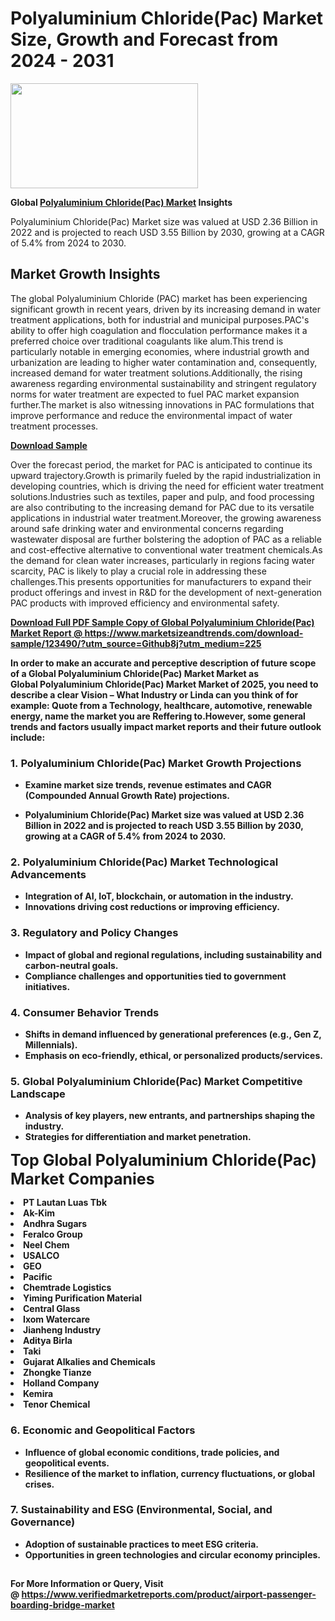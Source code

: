 <H1>Polyaluminium Chloride(Pac) Market Size, Growth and Forecast from 2024 - 2031</H1><img class="aligncenter size-medium wp-image-584254" src="https://thirdeyenews.in/wp-content/uploads/2024/09/Global-Market-Research-300x168.jpeg" alt="" width="300" height="168" /><p><strong>Global&nbsp;<a href="https://www.marketsizeandtrends.com/download-sample/123490/?utm_source=Github8j?utm_medium=225">Polyaluminium Chloride(Pac) Market</a> Insights</strong></p><p>Polyaluminium Chloride(Pac) Market size was valued at USD 2.36 Billion in 2022 and is projected to reach USD 3.55 Billion by 2030, growing at a CAGR of 5.4% from 2024 to 2030.</p><p><h2>Market Growth Insights</h2> <p>The global Polyaluminium Chloride (PAC) market has been experiencing significant growth in recent years, driven by its increasing demand in water treatment applications, both for industrial and municipal purposes.PAC's ability to offer high coagulation and flocculation performance makes it a preferred choice over traditional coagulants like alum.This trend is particularly notable in emerging economies, where industrial growth and urbanization are leading to higher water contamination and, consequently, increased demand for water treatment solutions.Additionally, the rising awareness regarding environmental sustainability and stringent regulatory norms for water treatment are expected to fuel PAC market expansion further.The market is also witnessing innovations in PAC formulations that improve performance and reduce the environmental impact of water treatment processes.</p> <p><strong><a href="#">Download Sample</a></strong></p> <p>Over the forecast period, the market for PAC is anticipated to continue its upward trajectory.Growth is primarily fueled by the rapid industrialization in developing countries, which is driving the need for efficient water treatment solutions.Industries such as textiles, paper and pulp, and food processing are also contributing to the increasing demand for PAC due to its versatile applications in industrial water treatment.Moreover, the growing awareness around safe drinking water and environmental concerns regarding wastewater disposal are further bolstering the adoption of PAC as a reliable and cost-effective alternative to conventional water treatment chemicals.As the demand for clean water increases, particularly in regions facing water scarcity, PAC is likely to play a crucial role in addressing these challenges.This presents opportunities for manufacturers to expand their product offerings and invest in R&D for the development of next-generation PAC products with improved efficiency and environmental safety.</p> <p><strong><a href="#"></p><p><span class=""><strong>Download Full PDF Sample Copy of Global Polyaluminium Chloride(Pac) Market Report</strong> @ <a href="https://www.marketsizeandtrends.com/download-sample/123490/?utm_source=Github8j?utm_medium=225" target="_blank">https://www.marketsizeandtrends.com/download-sample/123490/?utm_source=Github8j?utm_medium=225</a></span></p><p>In order to make an accurate and perceptive description of future scope of a Global&nbsp;Polyaluminium Chloride(Pac) Market Market as Global&nbsp;Polyaluminium Chloride(Pac) Market Market of 2025, you need to describe a clear Vision &ndash; What Industry or Linda can you think of for example: Quote from a Technology, healthcare, automotive, renewable energy, name the market you are Reffering to.However, some general trends and factors usually impact market reports and their future outlook include:</p><h3>1.&nbsp;<strong>Polyaluminium Chloride(Pac) Market Growth Projections</strong></h3><ul><li>Examine market size trends, revenue estimates and CAGR (Compounded Annual Growth Rate) projections.</li><li><p>Polyaluminium Chloride(Pac) Market size was valued at USD 2.36 Billion in 2022 and is projected to reach USD 3.55 Billion by 2030, growing at a CAGR of 5.4% from 2024 to 2030.</p></li></ul><h3>2.&nbsp;<strong>Polyaluminium Chloride(Pac) Market Technological Advancements</strong></h3><ul><li>Integration of AI, IoT, blockchain, or automation in the industry.</li><li>Innovations driving cost reductions or improving efficiency.</li></ul><h3>3.&nbsp;<strong>Regulatory and Policy Changes</strong></h3><ul><li>Impact of global and regional regulations, including sustainability and carbon-neutral goals.</li><li>Compliance challenges and opportunities tied to government initiatives.</li></ul><h3>4.&nbsp;<strong>Consumer Behavior Trends</strong></h3><ul><li>Shifts in demand influenced by generational preferences (e.g., Gen Z, Millennials).</li><li>Emphasis on eco-friendly, ethical, or personalized products/services.</li></ul><h3>5.&nbsp;<strong>Global Polyaluminium Chloride(Pac) Market Competitive Landscape</strong></h3><ul><li>Analysis of key players, new entrants, and partnerships shaping the industry.</li><li>Strategies for differentiation and market penetration.</li></ul><p data-pm-slice="1 1 []"><span style="color: inherit; font-family: inherit; font-size: 25px;">Top Global Polyaluminium Chloride(Pac) Market Companies</span></p><div class="" data-test-id=""><p><li>PT Lautan Luas Tbk</li><li> Ak-Kim</li><li> Andhra Sugars</li><li> Feralco Group</li><li> Neel Chem</li><li> USALCO</li><li> GEO</li><li> Pacific</li><li> Chemtrade Logistics</li><li> Yiming Purification Material</li><li> Central Glass</li><li> Ixom Watercare</li><li> Jianheng Industry</li><li> Aditya Birla</li><li> Taki</li><li> Gujarat Alkalies and Chemicals</li><li> Zhongke Tianze</li><li> Holland Company</li><li> Kemira</li><li> Tenor Chemical</li></p></div><h3>6.&nbsp;<strong>Economic and Geopolitical Factors</strong></h3><ul><li>Influence of global economic conditions, trade policies, and geopolitical events.</li><li>Resilience of the market to inflation, currency fluctuations, or global crises.</li></ul><h3>7.&nbsp;<strong>Sustainability and ESG (Environmental, Social, and Governance)</strong></h3><ul><li>Adoption of sustainable practices to meet ESG criteria.</li><li>Opportunities in green technologies and circular economy principles.</li></ul><h2><strong style="font-size: 14px;">For More Information or Query, Visit @&nbsp;</strong><a style="background-color: #ffffff; font-size: 14px;" href="https://www.marketsizeandtrends.com/report/polyaluminium-chloridepac-market/" target="_blank">https://www.verifiedmarketreports.com/product/airport-passenger-boarding-bridge-market</a></h2>